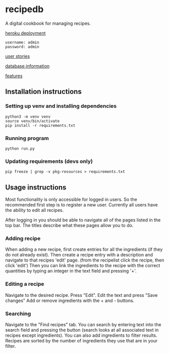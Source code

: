 # recipedb

A digital cookbook for managing recipes.

[heroku deployment](http://recipedb-nicohi.herokuapp.com/)
```
username: admin
password: admin
```

[user stories](documentation/userstories.md)

[database information](documentation/tables.md)

[features](documentation/features.md)

## Installation instructions

### Setting up venv and installing dependencies
```
python3 -m venv venv
source venv/bin/activate
pip install -r requirements.txt
```

### Running program
```
python run.py
```

### Updating requirements (devs only)
```
pip freeze | grep -v pkg-resources > requirements.txt
```

## Usage instructions
Most functionality is only accessible for logged in users.
So the recommended first step is to register a new user.
Currently all users have the ability to edit all recipes.

After logging in you should be able to navigate all of the pages listed in the top bar.
The titles describe what these pages allow you to do.

### Adding recipe
When adding a new recipe, first create entries for all the ingredients (if they do not already exist).
Then create a recipe entry with a description and navigate to that recipes 'edit' page. (from the recipelist click the recipe, then click 'edit')
Then you can link the ingredients to the recipe with the correct quantities by typing an integer in the text field and pressing '+'.

### Editing a recipe
Navigate to the desired recipe. Press "Edit".
Edit the text and press "Save changes"
Add or remove ingredients with the + and - buttons.

### Searching
Navigate to the "Find recipes" tab.
You can search by entering text into the search field and pressing the button (search looks at all associated text in recipes except ingredients).
You can also add ingredients to filter results. Recipes are sorted by the number of ingredients they use that are in your filter.
